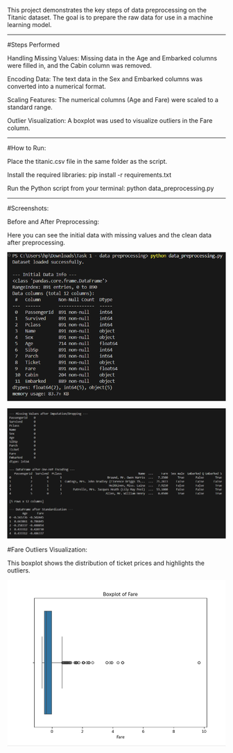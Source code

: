 This project demonstrates the key steps of data preprocessing on the Titanic dataset. The goal is to prepare the raw data for use in a machine learning model.

-----------------------------------------------------------------------------------------------------------------------

#Steps Performed

Handling Missing Values: Missing data in the Age and Embarked columns were filled in, and the Cabin column was removed.

Encoding Data: The text data in the Sex and Embarked columns was converted into a numerical format.

Scaling Features: The numerical columns (Age and Fare) were scaled to a standard range.

Outlier Visualization: A boxplot was used to visualize outliers in the Fare column.

-----------------------------------------------------------------------------------------------------------------------

#How to Run:

Place the titanic.csv file in the same folder as the script.

Install the required libraries:
       pip install -r requirements.txt

Run the Python script from your terminal:
       python data_preprocessing.py

------------------------------------------------------------------------------------------------------------------------

#Screenshots:

Before and After Preprocessing:

Here you can see the initial data with missing values and the clean data after preprocessing.

![Initial Data](screenshots/initial_info.png)

![Clean Data](screenshots/final_info.png)

#Fare Outliers Visualization:

This boxplot shows the distribution of ticket prices and highlights the outliers.

![Fare Boxplot](screenshots/boxplot.png)